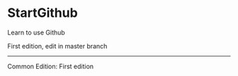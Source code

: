 # StartGithub
Learn to use Github

First edition, edit in master branch

-------------------------------------------
Common Edition:
First edition
